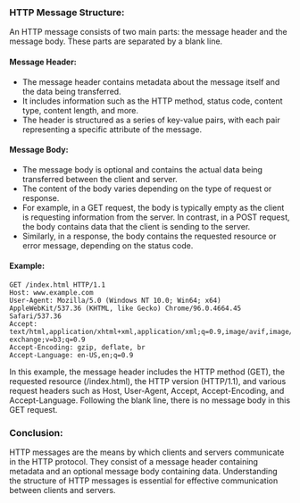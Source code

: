 ### HTTP Message Structure:

An HTTP message consists of two main parts: the message header and the message body. These parts are separated by a blank line.

#### Message Header:
- The message header contains metadata about the message itself and the data being transferred.
- It includes information such as the HTTP method, status code, content type, content length, and more.
- The header is structured as a series of key-value pairs, with each pair representing a specific attribute of the message.

#### Message Body:
- The message body is optional and contains the actual data being transferred between the client and server.
- The content of the body varies depending on the type of request or response.
- For example, in a GET request, the body is typically empty as the client is requesting information from the server. In contrast, in a POST request, the body contains data that the client is sending to the server.
- Similarly, in a response, the body contains the requested resource or error message, depending on the status code.

#### Example:

```
GET /index.html HTTP/1.1
Host: www.example.com
User-Agent: Mozilla/5.0 (Windows NT 10.0; Win64; x64) AppleWebKit/537.36 (KHTML, like Gecko) Chrome/96.0.4664.45 Safari/537.36
Accept: text/html,application/xhtml+xml,application/xml;q=0.9,image/avif,image/webp,image/apng,*/*;q=0.8,application/signed-exchange;v=b3;q=0.9
Accept-Encoding: gzip, deflate, br
Accept-Language: en-US,en;q=0.9

```

In this example, the message header includes the HTTP method (GET), the requested resource (/index.html), the HTTP version (HTTP/1.1), and various request headers such as Host, User-Agent, Accept, Accept-Encoding, and Accept-Language. Following the blank line, there is no message body in this GET request.

### Conclusion:

HTTP messages are the means by which clients and servers communicate in the HTTP protocol. They consist of a message header containing metadata and an optional message body containing data. Understanding the structure of HTTP messages is essential for effective communication between clients and servers.